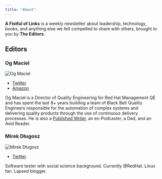 ```yaml
---
title: "About"
---
```


**A Fistful of Links** is a weekly newsletter about leadership, technology, books, and anything else we felt compelled to share with others, brought to you by **The Editors**.

## Editors

### Og Maciel
![Og Maciel](https://avatars0.githubusercontent.com/u/53362?v=3&s=240)

* [Twitter](https://www.twitter.com/OgMaciel)
* [Amazon](https://www.amazon.com/author/ogmaciel)

Og Maciel is a Director of Quality Engineering for Red Hat Management QE and has spent the last 8+ years building a team of Black Belt Quality Engineers responsible for the automation of complex systems and delivering quality products through the use of continuous delivery processes. He is also a [Published Writer](https://www.amazon.com/author/ogmaciel), an ex-Podcaster, a Dad, and an Avid Reader.

### Mirek Długosz
![Mirek Długosz](https://avatars3.githubusercontent.com/u/12373754?v=3&s=240)

* [Twitter](https://twitter.com/MirekDlugosz)

Software tester with social science background. Currently @RedHat. Linux fan. Lapsed blogger.